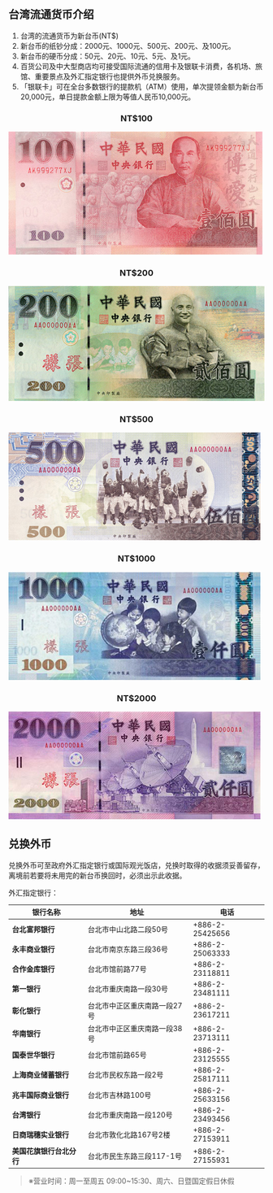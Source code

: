 ## 台湾流通货币介绍

1. 台湾的流通货币为新台币(NT$)
2. 新台币的纸钞分成：2000元、1000元、500元、200元、及100元。
3. 新台币的硬币分成：50元、20元、10元、5元、及1元。
4. 百货公司及中大型商店均可接受国际流通的信用卡及银联卡消费，各机场、旅馆、重要景点及外汇指定银行也提供外币兑换服务。
5. 「银联卡」可在全台多数银行的提款机（ATM）使用，单次提领金额为新台币20,000元，单日提款金额上限为等值人民币10,000元。


<center class="half">
    <h3>  NT$100 </h3>
</center>

![](../images/currency/100.jpg)

<center class="half">
    <h3>  NT$200 </h3>
</center>

![](../images/currency/200.jpg)

<center class="half">
    <h3>  NT$500 </h3>
</center>

![](../images/currency/500.jpg)

<center class="half">
    <h3>  NT$1000 </h3>
</center>

![](../images/currency/1000.jpg)

<center class="half">
    <h3>  NT$2000 </h3>
</center>

![](../images/currency/2000.jpg)


## 兑换外币

兑换外币可至政府外汇指定银行或国际观光饭店，兑换时取得的收据须妥善留存， 离境前若要将未用完的新台币换回时，必须出示此收据。

外汇指定银行：

| **银行名称**       | **地址**          | **电话**            |
|----------------|-----------------|-------------------|
| **台北富邦银行**     | 台北市中山北路二段50号    | +886-2-25425656   |
| **永丰商业银行**     | 台北市南京东路三段36号    | ﻿+886-﻿2-25063333 |
| **合作金库银行**     | 台北市馆前路77号       | ﻿+886-﻿2-23118811 |
| **第一银行**       | 台北市重庆南路一段30号    | ﻿+886-﻿2-23481111 |
| **彰化银行**       | 台北市中正区重庆南路一段27号 | ﻿+886-﻿2-23617211 |
| **华南银行**       | 台北市中正区重庆南路一段38号 | ﻿+886-﻿2-23713111 |
| **国泰世华银行**     | 台北市馆前路65号       | ﻿+886-﻿2-23125555 |
| **上海商业储蓄银行**   | 台北市民权东路一段2号     | ﻿+886-﻿2-25817111 |
| **兆丰国际商业银行**   | 台北市吉林路100号      | ﻿+886-﻿2-25633156 |
| **台湾银行**       | 台北市重庆南路一段120号   | ﻿+886-﻿2-23493456 |
| **日商瑞穗实业银行**   | 台北市敦化北路167号2楼   | ﻿+886-﻿2-27153911 |
| **美国花旗银行台北分行** | 台北市民生东路三段117-1号 | ﻿+886-﻿2-27155931 |

> ※营业时间：周一至周五 09:00~15:30、周六、日暨国定假日休假
